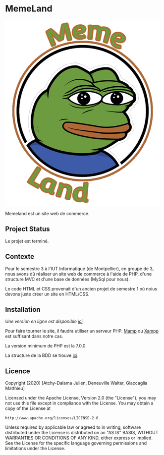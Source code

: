 # MemeLand

![MemeLand Logo](/img/MemeLand.png)

Memeland est un site web de commerce.

## Project Status

Le projet est terminé.

## Contexte

Pour le semestre 3 à l'IUT Informatique (de Montpellier), en groupe de 3, nous avons dû réaliser un site web de commerce à l'aide de PHP, d'une structure MVC et d'une base de données (MySql pour nous).

Le code HTML et CSS provenait d'un ancien projet de semestre 1 où noius devons juste créer un site en HTML/CSS.

## Installation

*Une version en ligne est disponible [ici](https://memeland.tinygoblins.fr).*

Pour faire tourner le site, il faudra utiliser un serveur PHP.
[Mamp](https://www.mamp.info/en/downloads/) ou [Xampp](https://www.apachefriends.org/fr/index.html) est suffisant dans notre cas.

La version minimum de PHP est la 7.0.0.

La structure de la BDD se trouve [ici](/documents/memeland_bd.sql).

## Licence

Copyright [2020] [Atchy-Dalama Julien, Deneuville Walter, Giaccaglia Matthieu]

Licensed under the Apache License, Version 2.0 (the "License");
you may not use this file except in compliance with the License.
You may obtain a copy of the License at

    http://www.apache.org/licenses/LICENSE-2.0

Unless required by applicable law or agreed to in writing, software
distributed under the License is distributed on an "AS IS" BASIS,
WITHOUT WARRANTIES OR CONDITIONS OF ANY KIND, either express or implied.
See the License for the specific language governing permissions and
limitations under the License.